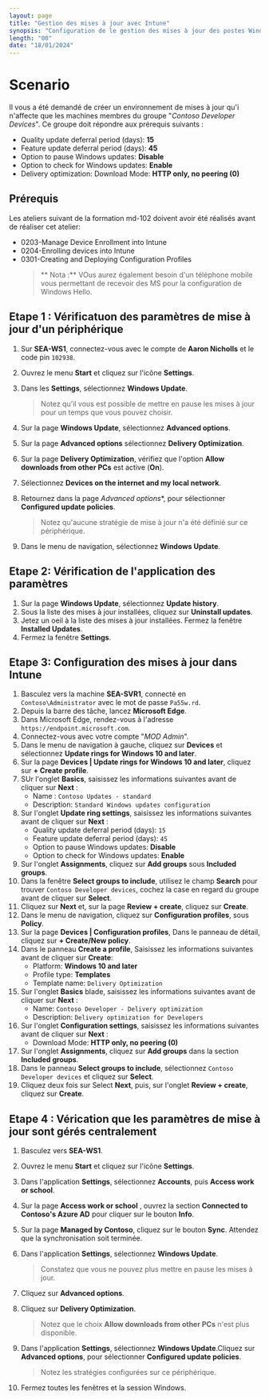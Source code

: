 ```yaml
---
layout: page
title: "Gestion des mises à jour avec Intune"
synopsis: "Configuration de le gestion des mises à jour des postes Windows dans Intune/Endpoint Manager"
length: "00"
date: "18/01/2024"
---
```

# Scenario
Il vous a été demandé de créer un environnement de mises à jour qu'i n'affecte que les machines membres du groupe "*Contoso Developer Devices*". Ce groupe doit répondre aux prérequis suivants :
- Quality update deferral period (days): **15**
- Feature update deferral period \(days\): **45**
- Option to pause Windows updates: **Disable**
- Option to check for Windows updates: **Enable**
- Delivery optimization: Download Mode: **HTTP only, no peering \(0\)**

## Prérequis
Les ateliers suivant de la formation md-102 doivent avoir été réalisés avant de réaliser cet atelier:  
- 0203-Manage Device Enrollment into Intune
- 0204-Enrolling devices into Intune
- 0301-Creating and Deploying Configuration Profiles
    >** Nota :** VOus aurez également besoin d'un téléphone mobile vous permettant de recevoir des MS pour la configuration de Windows Hello.

## Etape 1 : Vérificatuon des paramètres de mise à jour d'un périphérique
1. Sur **SEA-WS1**, connectez-vous avec le compte de **Aaron Nicholls** et le code pin ```102938```. 
1. Ouvrez le menu **Start** et cliquez sur l'icône **Settings**.
1. Dans les **Settings**, sélectionnez **Windows Update**.
   > Notez qu'il vous est possible de mettre en pause les mises à jour pour un temps que vous pouvez choisir.

1. Sur la page **Windows Update**, sélectionnez **Advanced options**.
1. Sur la page **Advanced options** sélectionnez **Delivery Optimization**.
1. Sur la page **Delivery Optimization**, vérifiez que l'option **Allow downloads from other PCs** est active (**On**).
1. Sélectionnez **Devices on the internet and my local network**.
1. Retournez dans la page *Advanced options**, pour sélectionner **Configured update policies**.
   > Notez qu'aucune stratégie de mise à jour n'a été définié sur ce périphérique.

1. Dans le menu de navigation, sélectionnez **Windows Update**.

## Etape 2: Vérification de l'application des paramètres
1. Sur la page **Windows Update**, sélectionnez **Update history**.
1. Sous la liste des mises à jour installées, cliquez sur **Uninstall updates**. 
1. Jetez un oeil à la liste des mises à jour installées. Fermez la fenêtre **Installed Updates**.
1. Fermez la fenêtre **Settings**.

## Etape 3: Configuration des mises à jour dans Intune
1. Basculez vers la machine **SEA-SVR1**, connecté en ```Contoso\Administrator``` avec le mot de passe ```Pa55w.rd```.
1. Depuis la barre des tâche, lancez **Microsoft Edge**. 
1. Dans Microsoft Edge, rendez-vous à l'adresse ```https://endpoint.microsoft.com```.
1. Connectez-vous avec votre compte "*MOD Admin*".
1. Dans le menu de navigation à gauche, cliquez sur **Devices** et sélectionnez **Update rings for Windows 10 and later**.
1. Sur la page **Devices \| Update rings for Windows 10 and later**, cliquez sur **+ Create profile**.
1. SUr l'onglet **Basics**, saisissez les informations suivantes avant de cliquer sur **Next** :
    - Name : ```Contoso Updates - standard```
    - Description: ```Standard Windows updates configuration```  
1. Sur l'onglet **Update ring settings**, saisissez les informations suivantes avant de cliquer sur **Next** :
    - Quality update deferral period (days): ```15```
    - Feature update deferral period (days): ```45```
    - Option to pause Windows updates: **Disable**
    - Option to check for Windows updates: **Enable**
1. Sur l'onglet **Assignments**, cliquez sur **Add groups** sous **Included groups**. 
1. Dans la fenêtre **Select groups to include**, utilisez le champ **Search** pour trouver ```Contoso Developer devices```, cochez la case en regard du groupe avant de cliquer sur **Select**.
1. Cliquez sur **Next** et, sur la page **Review + create**, cliquez sur **Create**.
1. Dans le menu de navigation, cliquez sur **Configuration profiles**, sous **Policy**.
1. Sur la page **Devices \| Configuration profiles**, Dans le panneau de détail, cliquez sur **+ Create/New policy**.
1. Dans le panneau **Create a profile**, Saisissez les informations suivantes avant de cliquer sur **Create**:
    - Platform: **Windows 10 and later**
    - Profile type: **Templates**
    - Template name: ```Delivery Optimization```
1. Sur l'onglet **Basics** blade, saisissez les informations suivantes avant de cliquer sur **Next** :
    - Name: ```Contoso Developer - Delivery optimization```
    - Description: ```Delivery optimization for Developers```
1. Sur l'onglet **Configuration settings**, saisissez les informations suivantes avant de cliquer sur **Next** :
    - Download Mode: **HTTP only, no peering (0)**
1. Sur l'onglet **Assignments**, cliquez sur **Add groups** dans la section **Included groups**. 
1. Dans le panneau **Select groups to include**, sélectionnez ```Contoso Developer devices``` et cliquez sur **Select**.
1. Cliquez deux fois sur Select **Next**, puis, sur l'onglet **Review + create**, cliquez sur **Create**.

## Etape 4 : Vérication que les paramètres de mise à jour sont gérés centralement
1. Basculez vers **SEA-WS1**.
1. Ouvrez le menu **Start** et cliquez sur l'icône **Settings**.
1. Dans l'application **Settings**, sélectionnez **Accounts**, puis **Access work or school**.
1. Sur la page **Access work or school** , ouvrez la section **Connected to Contoso's Azure AD** pour cliquer sur le bouton **Info**.
1. Sur la page **Managed by Contoso**, cliquez sur le bouton **Sync**. Attendez que la synchronisation soit terminée. 
1. Dans l'application **Settings**, sélectionnez **Windows Update**.
   > Constatez que vous ne pouvez plus mettre en pause les mises à jour.

1. Cliquez sur **Advanced options**. 
1. Cliquez sur **Delivery Optimization**. 
   > Notez que le choix **Allow downloads from other PCs** n'est plus disponible.

1. Dans l'application **Settings**, sélectionnez **Windows Update**.Cliquez sur **Advanced options**, pour sélectionner **Configured update policies**.
   > Notez les stratégies configurées sur ce périphérique.

10. Fermez toutes les fenêtres et la session Windows.
